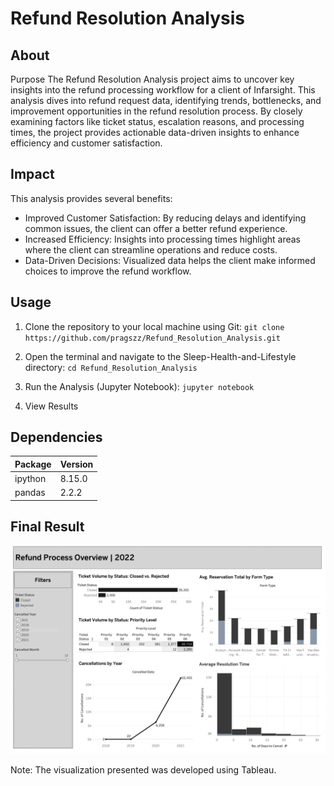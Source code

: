 # Refund Resolution Analysis
## About 

Purpose
The Refund Resolution Analysis project aims to uncover key insights into the refund processing workflow for a client of Infarsight. This analysis dives into refund request data, identifying trends, bottlenecks, and improvement opportunities in the refund resolution process. By closely examining factors like ticket status, escalation reasons, and processing times, the project provides actionable data-driven insights to enhance efficiency and customer satisfaction.

## Impact
This analysis provides several benefits:

- Improved Customer Satisfaction: By reducing delays and identifying common issues, the client can offer a better refund experience.
- Increased Efficiency: Insights into processing times highlight areas where the client can streamline operations and reduce costs.
- Data-Driven Decisions: Visualized data helps the client make informed choices to improve the refund workflow.

## Usage

1. Clone the repository to your local machine using Git:
`git clone https://github.com/pragszz/Refund_Resolution_Analysis.git`

2. Open the terminal and navigate to the Sleep-Health-and-Lifestyle directory:
`cd Refund_Resolution_Analysis`

4. Run the Analysis (Jupyter Notebook):
`jupyter notebook`

5. View Results

## Dependencies

| Package           | Version   |
|-------------------|-----------|
| ipython           | 8.15.0    |
| pandas            | 2.2.2     |

## Final Result

![Overall Refund Process Analysis Report](dashboard/refund.png)

Note: The visualization presented was developed using Tableau.
